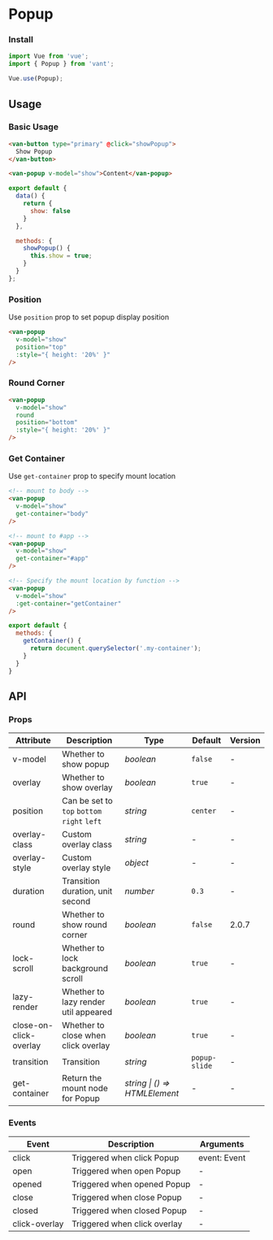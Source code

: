 # Popup

### Install

``` javascript
import Vue from 'vue';
import { Popup } from 'vant';

Vue.use(Popup);
```

## Usage

### Basic Usage

```html
<van-button type="primary" @click="showPopup">
  Show Popup
</van-button>

<van-popup v-model="show">Content</van-popup>
```

```javascript
export default {
  data() {
    return {
      show: false
    }
  },

  methods: {
    showPopup() {
      this.show = true;
    }
  }
};
```

### Position

Use `position` prop to set popup display position

```html
<van-popup
  v-model="show"
  position="top"
  :style="{ height: '20%' }"
/>
```

### Round Corner

```html
<van-popup
  v-model="show"
  round
  position="bottom"
  :style="{ height: '20%' }"
/>
```

### Get Container

Use `get-container` prop to specify mount location

```html
<!-- mount to body -->
<van-popup
  v-model="show"
  get-container="body"
/>

<!-- mount to #app -->
<van-popup
  v-model="show"
  get-container="#app"
/>

<!-- Specify the mount location by function -->
<van-popup
  v-model="show"
  :get-container="getContainer"
/>
```

```js
export default {
  methods: {
    getContainer() {
      return document.querySelector('.my-container');
    }
  }
}
```

## API

### Props

| Attribute | Description | Type | Default | Version |
|------|------|------|------|------|
| v-model | Whether to show popup | *boolean* | `false` | - |
| overlay | Whether to show overlay | *boolean* | `true` | - |
| position | Can be set to `top` `bottom` `right` `left` | *string* | `center` | - |
| overlay-class | Custom overlay class | *string* | - | - |
| overlay-style | Custom overlay style | *object* | - | - |
| duration | Transition duration, unit second | *number* | `0.3` | - |
| round | Whether to show round corner | *boolean* | `false` | 2.0.7 |
| lock-scroll | Whether to lock background scroll | *boolean* | `true` | - |
| lazy-render | Whether to lazy render util appeared | *boolean* | `true` | - |
| close-on-click-overlay | Whether to close when click overlay | *boolean* | `true` | - |
| transition | Transition | *string* | `popup-slide` | - |
| get-container | Return the mount node for Popup | *string \| () => HTMLElement* | - | - |

### Events

| Event | Description | Arguments |
|------|------|------|
| click | Triggered when click Popup | event: Event |
| open | Triggered when open Popup | - |
| opened | Triggered when opened Popup | - |
| close | Triggered when close Popup | - |
| closed | Triggered when closed Popup | - |
| click-overlay | Triggered when click overlay | - |
